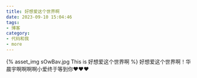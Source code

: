 ```yaml
---
title: 好想爱这个世界啊
date: 2023-09-10 15:04:46
tags:
- 博客
category:
- 代码和我
- more
---
```

{% asset_img sOwBav.jpg This is 好想爱这个世界啊 %}
好想爱这个世界啊！华晨宇啊啊啊啊小爱终于等到你❤❤❤